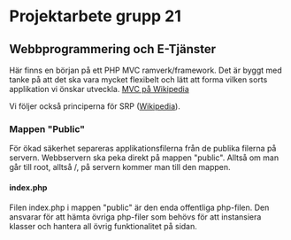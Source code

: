 # Projektarbete grupp 21
## Webbprogrammering och E-Tjänster

Här finns en början på ett PHP MVC ramverk/framework.
Det är byggt med tanke på att det ska vara mycket flexibelt och
lätt att forma vilken sorts applikation vi önskar utveckla.
[MVC på Wikipedia](http://en.wikipedia.org/wiki/Model%E2%80%93view%E2%80%93controller)

Vi följer också principerna för SRP ([Wikipedia](http://en.wikipedia.org/wiki/Single_responsibility_principle)).

### Mappen "Public"

För ökad säkerhet separeras applikationsfilerna från de publika
filerna på servern. Webbservern ska peka direkt på mappen "public".
Alltså om man går till root, alltså /, på servern kommer man till
den mappen.

#### index.php

Filen index.php i mappen "public" är den enda offentliga php-filen.
Den ansvarar för att hämta övriga php-filer som behövs för att
instansiera klasser och hantera all övrig funktionalitet på sidan.


